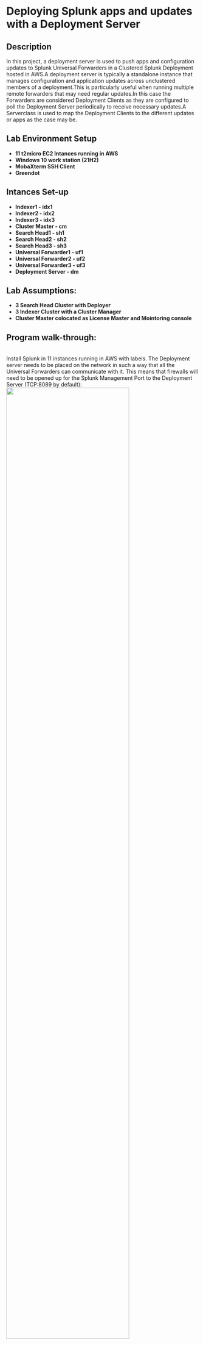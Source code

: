 <h1>Deploying Splunk apps and updates with a Deployment Server</h1>


<h2>Description</h2>
In this project, a deployment server is used to push apps and configuration updates to Splunk Universal Forwarders in a Clustered Splunk Deployment hosted in AWS.A deployment server is typically a standalone instance that manages configuration and application updates across unclustered members of a deployment.This is particularly useful when running multiple remote forwarders that may need regular updates.In this case the Forwarders are considered Deployment Clients as they are configured to poll the Deployment Server    periodically to receive necessary updates.A Serverclass is used to map the Deployment Clients to the different updates or apps as the case may be.

<br />


<h2>Lab Environment Setup</h2>

- <b>11 t2micro EC2 Intances running in AWS</b> 
- <b>Windows 10 work station (21H2)</b>
- <b>MobaXterm SSH Client</b>
- <b>Greendot</b>
<h2>Intances Set-up </h2>

- <b>Indexer1 - idx1</b> 
- <b>Indexer2 - idx2</b>
- <b>Indexer3 - idx3</b>
- <b>Cluster Master - cm</b>
- <b>Search Head1 - sh1</b>
- <b>Search Head2 - sh2</b> 
- <b>Search Head3 - sh3</b>
- <b>Universal Forwarder1 - uf1</b>
- <b>Universal Forwarder2 - uf2</b>
- <b>Universal Forwarder3 - uf3</b>
- <b>Deployment Server - dm</b>
<h2>Lab Assumptions:</h2>

- <b>3 Search Head Cluster with Deployer</b>
- <b>3 Indexer Cluster with a Cluster Manager</b>
- <b>Cluster Master colocated as License Master and Mointoring console</b>
<h2>Program walk-through:</h2>



<br />
Install Splunk in 11 instances running in AWS with labels.
The Deployment server needs to be placed on the network in such a way that all the Universal Forwarders can communicate with it. 
This means that firewalls will need to be opened up for the Splunk Management Port to the Deployment Server (TCP:8089 by default):  <br/>
<img src="https://user-images.githubusercontent.com/112047285/204436198-f5044d28-863b-460f-bb74-4dcaa8cf93cc.png" height="80%" width="80%"/>
<br />
<br />
Configure the Forwarders to connect with the Deployment Server.
Typically, to configure a client to connect to a Deployment Server, we either add it through the CLI (via splunk set deploy-poll servername.mydomain.com:8089)
or we edit the deploymentclient.conf file in /opt/splunk/etc/system/local as shown below and restart. As you can guess, we update the 
targetUri to point to the address and management port of the Deployment Server: <br/>
<img src="https://user-images.githubusercontent.com/112047285/204436706-cb9a49cd-5639-4fa7-97cc-13b39f690173.png" height="80%" width="80%"/>
<br />
<br />
Verify Client connection through Forwarder Management Console:  <br/>
<img src="https://user-images.githubusercontent.com/112047285/204437310-e9ccc044-eaf7-4cd5-9b4c-6eceee99998f.png" height="80%" width="80%"/>
<br />
<br />
Create Apps and Serverclasses and deploy Apps on the Deployment Server to Clients.
The Apps need to all be placed in the /opt/splunk/etc/deployment-apps/ directory. Once these are place here, they will be visible in the
Splunk Web Interface from the Forwarder Management page as shown below:  <br/>
<img src="https://user-images.githubusercontent.com/112047285/204437888-19764f72-b28e-41da-a325-0d08e3348cd0.png" height="80%" width="80%"/>
                                                             
<br />
<br />
Verify Forwarder activities and communication to the indexers on the Monitoring Console.
For this use case,the forwarders are connected to and indexing cluster and Forwarder monitoring is enabled on the 
monitoring console of the Cluster Master:  <br/>
<img src="https://user-images.githubusercontent.com/112047285/204438669-4d55f255-d7c5-4589-8387-85c7ada8c248.png" height="80%" width="80%"/>
<br />
<br />


<!--
 ```diff
- text in red
+ text in green
! text in orange
# text in gray
@@ text in purple (and bold)@@
```
--!>
